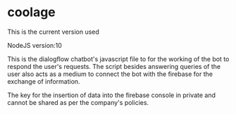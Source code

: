 # coolage
This is the current version used

NodeJS version:10

This is the dialogflow chatbot's javascript file to for the working of the bot to respond the user's requests.
The script besides answering queries of the user also acts as a medium to connect the bot with the firebase
for the exchange of information.

The key for the insertion of data into the firebase console in private and cannot be shared as per the company's policies.


